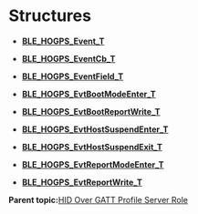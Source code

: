 # Structures

-   **[BLE\_HOGPS\_Event\_T](GUID-68743913-F8E3-4F47-8209-ACE645E21F05.md)**  

-   **[BLE\_HOGPS\_EventCb\_T](GUID-216A5D6F-3BD7-436A-847D-102022314CC6.md)**  

-   **[BLE\_HOGPS\_EventField\_T](GUID-71F27206-1BAB-4556-915F-3E5F54C0A919.md)**  

-   **[BLE\_HOGPS\_EvtBootModeEnter\_T](GUID-B657D367-7C79-445B-8A3A-008E5A67B6E6.md)**  

-   **[BLE\_HOGPS\_EvtBootReportWrite\_T](GUID-F802DD5F-05B5-44C5-9DE1-18309F105BAD.md)**  

-   **[BLE\_HOGPS\_EvtHostSuspendEnter\_T](GUID-05B7AEB0-3917-4278-B99E-70A94F01DCBD.md)**  

-   **[BLE\_HOGPS\_EvtHostSuspendExit\_T](GUID-F0B6587F-928A-4273-BBE2-CD39D75D42CB.md)**  

-   **[BLE\_HOGPS\_EvtReportModeEnter\_T](GUID-C9132292-85E4-47C9-9646-B898F4330189.md)**  

-   **[BLE\_HOGPS\_EvtReportWrite\_T](GUID-DBBD3CA3-8895-4802-9DEB-90365CD962F1.md)**  


**Parent topic:**[HID Over GATT Profile Server Role](GUID-BC3F14FE-6227-432C-BE54-3A43B38001B1.md)

